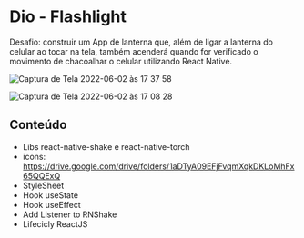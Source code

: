 # Dio - Flashlight

Desafio: construir um App de lanterna que, além de ligar a lanterna do celular ao tocar na tela, também acenderá quando for verificado o movimento de chacoalhar o celular utilizando React Native.

![Captura de Tela 2022-06-02 às 17 37 58](https://user-images.githubusercontent.com/32687879/171734936-ae7867fb-b78c-4d3f-b3bb-24dfe065fe8f.png)

![Captura de Tela 2022-06-02 às 17 08 28](https://user-images.githubusercontent.com/32687879/171734946-33fdf277-f9d4-4e8a-bceb-57abd378097b.png)


## Conteúdo 

- Libs react-native-shake e react-native-torch
- icons: https://drive.google.com/drive/folders/1aDTyA09EFjFvqmXqkDKLoMhFx65QQExQ
- StyleSheet
- Hook useState
- Hook useEffect
- Add Listener to RNShake
- Lifecicly ReactJS
